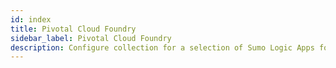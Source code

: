 ```yaml
---
id: index
title: Pivotal Cloud Foundry
sidebar_label: Pivotal Cloud Foundry
description: Configure collection for a selection of Sumo Logic Apps for Pivotal Cloud Foundry, install the apps, and view the preconfigured dashboards.
---
```

